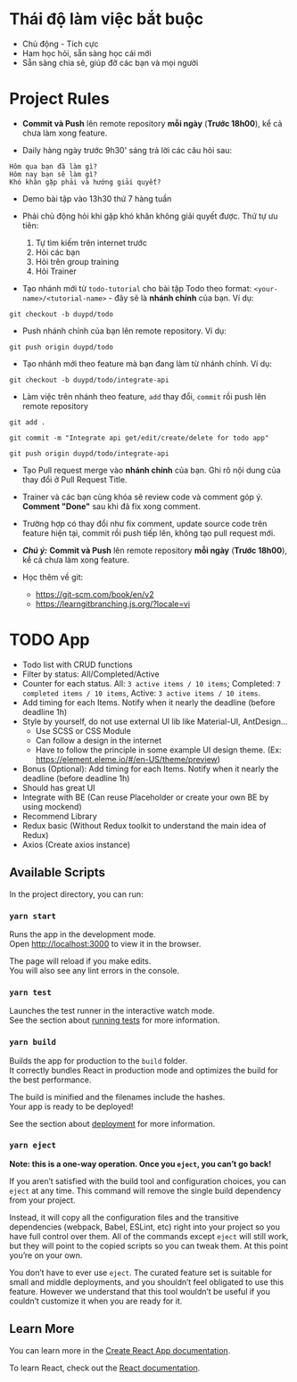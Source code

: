# Thái độ làm việc bắt buộc

- Chủ động - Tích cực
- Ham học hỏi, sẵn sàng học cái mới
- Sẵn sàng chia sẻ, giúp đỡ các bạn và mọi người

# Project Rules

- **Commit và Push** lên remote repository **mỗi ngày** (**Trước 18h00**), kể cả chưa làm xong feature.

- Daily hàng ngày trước 9h30' sáng trả lời các câu hỏi sau:

```
Hôm qua bạn đã làm gì?
Hôm nay bạn sẽ làm gì?
Khó khăn gặp phải và hướng giải quyết?
```

- Demo bài tập vào 13h30 thứ 7 hàng tuần

- Phải chủ động hỏi khi gặp khó khăn không giải quyết được. Thứ tự ưu tiên:
  1. Tự tìm kiếm trên internet trước
  2. Hỏi các bạn
  3. Hỏi trên group training
  4. Hỏi Trainer


- Tạo nhánh mới từ `todo-tutorial` cho bài tập Todo theo format: `<your-name>/<tutorial-name>` - đây sẽ là **nhánh chính** của bạn. Ví dụ:

```
git checkout -b duypd/todo
```

- Push nhánh chính của bạn lên remote repository. Ví dụ:

```
git push origin duypd/todo
```

- Tạo nhánh mới theo feature mà bạn đang làm từ nhánh chính. Ví dụ:

```
git checkout -b duypd/todo/integrate-api
```

- Làm việc trên nhánh theo feature, `add` thay đổi, `commit` rồi push lên remote repository

```
git add .

git commit -m "Integrate api get/edit/create/delete for todo app"

git push origin duypd/todo/integrate-api
```

- Tạo Pull request merge vào **nhánh chính** của bạn. Ghi rõ nội dung của thay đổi ở Pull Request Title.

- Trainer và các bạn cùng khóa sẽ review code và comment góp ý. **Comment "Done"** sau khi đã fix xong comment.

- Trường hợp có thay đổi như fix comment, update source code trên feature hiện tại, commit rồi push tiếp lên, không tạo pull request mới.

- **_Chú ý:_** **Commit và Push** lên remote repository **mỗi ngày** (**Trước 18h00**), kể cả chưa làm xong feature.

- Học thêm về git:
  - https://git-scm.com/book/en/v2
  - https://learngitbranching.js.org/?locale=vi


# TODO App 


- Todo list with CRUD functions
- Filter by status: All/Completed/Active
- Counter for each status. All: `3 active items / 10 items`; Completed: `7 completed items / 10 items`, Active: `3 active items / 10 items`.
- Add timing for each Items. Notify when it nearly the deadline (before deadline 1h)
- Style by yourself, do not use external UI lib like Material-UI, AntDesign...
	- Use SCSS or CSS Module
	- Can follow a design in the internet
	- Have to follow the principle in some example UI design theme. (Ex: https://element.eleme.io/#/en-US/theme/preview)
- Bonus (Optional): Add timing for each Items. Notify when it nearly the deadline (before deadline 1h)
- Should has great UI
- Integrate with BE (Can reuse Placeholder or create your own BE by using mockend)
- Recommend Library
- Redux basic (Without Redux toolkit to understand the main idea of Redux)
- Axios (Create axios instance)


## Available Scripts

In the project directory, you can run:

### `yarn start`

Runs the app in the development mode.\
Open [http://localhost:3000](http://localhost:3000) to view it in the browser.

The page will reload if you make edits.\
You will also see any lint errors in the console.

### `yarn test`

Launches the test runner in the interactive watch mode.\
See the section about [running tests](https://facebook.github.io/create-react-app/docs/running-tests) for more information.

### `yarn build`

Builds the app for production to the `build` folder.\
It correctly bundles React in production mode and optimizes the build for the best performance.

The build is minified and the filenames include the hashes.\
Your app is ready to be deployed!

See the section about [deployment](https://facebook.github.io/create-react-app/docs/deployment) for more information.

### `yarn eject`

**Note: this is a one-way operation. Once you `eject`, you can’t go back!**

If you aren’t satisfied with the build tool and configuration choices, you can `eject` at any time. This command will remove the single build dependency from your project.

Instead, it will copy all the configuration files and the transitive dependencies (webpack, Babel, ESLint, etc) right into your project so you have full control over them. All of the commands except `eject` will still work, but they will point to the copied scripts so you can tweak them. At this point you’re on your own.

You don’t have to ever use `eject`. The curated feature set is suitable for small and middle deployments, and you shouldn’t feel obligated to use this feature. However we understand that this tool wouldn’t be useful if you couldn’t customize it when you are ready for it.

## Learn More

You can learn more in the [Create React App documentation](https://facebook.github.io/create-react-app/docs/getting-started).

To learn React, check out the [React documentation](https://reactjs.org/).
